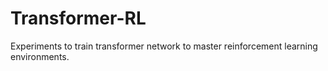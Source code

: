 # Transformer-RL
Experiments to train transformer network to master reinforcement learning environments.

